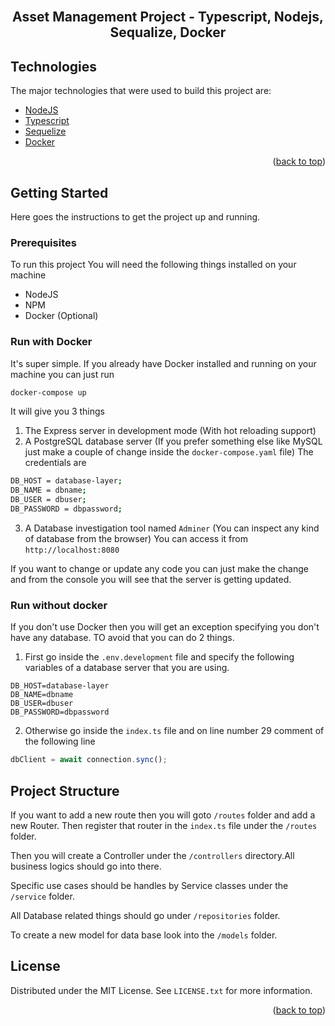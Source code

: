 <div id="top"></div>
<br />
<div align="center">
  <h2 align="center">Asset Management Project - Typescript, Nodejs, Sequalize, Docker </h2>
</div>

## Technologies

The major technologies that were used to build this project are:

- [NodeJS](https://nodejs.org/en/)
- [Typescript](https://www.typescriptlang.org/)
- [Sequelize](https://sequelize.org/)
- [Docker](https://www.docker.com/)

<p align="right">(<a href="#top">back to top</a>)</p>

## Getting Started

Here goes the instructions to get the project up and running.

### Prerequisites

To run this project You will need the following things installed on your machine

- NodeJS
- NPM
- Docker (Optional)

### Run with Docker

It's super simple. If you already have Docker installed and running on your machine you can just run

```sh
docker-compose up
```

It will give you 3 things

1. The Express server in development mode (With hot reloading support)
2. A PostgreSQL database server (If you prefer something else like MySQL just make a couple of change inside the `docker-compose.yaml` file) The credentials are

```sh
DB_HOST = database-layer;
DB_NAME = dbname;
DB_USER = dbuser;
DB_PASSWORD = dbpassword;
```

3. A Database investigation tool named `Adminer` (You can inspect any kind of database from the browser) You can access it from `http://localhost:8080`

If you want to change or update any code you can just make the change and from the console you will see that the server is getting updated.

### Run without docker

If you don't use Docker then you will get an exception specifying you don't have any database.
TO avoid that you can do 2 things.

1. First go inside the `.env.development` file and specify the following variables of a database server that you are using.

```
DB_HOST=database-layer
DB_NAME=dbname
DB_USER=dbuser
DB_PASSWORD=dbpassword
```

2. Otherwise go inside the `index.ts` file and on line number 29 comment of the following line

```js
dbClient = await connection.sync();
```

## Project Structure

If you want to add a new route then you will goto `/routes` folder and add a new Router.
Then register that router in the `index.ts` file under the `/routes` folder.

Then you will create a Controller under the `/controllers` directory.All business logics should go into there.

Specific use cases should be handles by Service classes under the `/service` folder.

All Database related things should go under `/repositories` folder.

To create a new model for data base look into the `/models` folder.

## License

Distributed under the MIT License. See `LICENSE.txt` for more information.

<p align="right">(<a href="#top">back to top</a>)</p>
